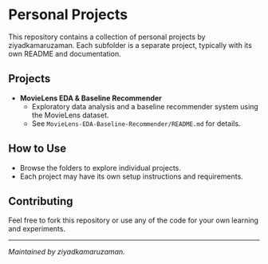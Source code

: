 # Personal Projects

This repository contains a collection of personal projects by ziyadkamaruzaman. Each subfolder is a separate project, typically with its own README and documentation.

## Projects

- **MovieLens EDA & Baseline Recommender**
  - Exploratory data analysis and a baseline recommender system using the MovieLens dataset.
  - See `MovieLens-EDA-Baseline-Recommender/README.md` for details.

## How to Use

- Browse the folders to explore individual projects.
- Each project may have its own setup instructions and requirements.

## Contributing

Feel free to fork this repository or use any of the code for your own learning and experiments.

---

*Maintained by ziyadkamaruzaman.*
